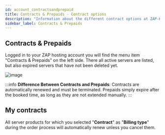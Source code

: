 ```yaml
---
id: account_contractsandprepaid
title: Contracts & Prepaids - Contract options
description: "Information about the different contract options at ZAP-Hosting contract and prepaid - ZAP-Hosting.com documentations"
sidebar_label: Contracts & Prepaids
---
```


## Contracts & Prepaids
Logged in to your ZAP hosting account you will find the menu item "Contracts & Prepaids" on the left side. There all active servers are listed, but also expired servers that have not been deleted yet.

![image](https://user-images.githubusercontent.com/61953937/159140780-878e902c-bdcc-4e89-be60-c3fad2c7f827.png)

:::info
**Difference Between Contracts and Prepaids**: Contracts are automatically renewed and must be terminated. Prepaids simply expire after the booked time, as long as they are not extended manually.
:::


## My contracts
All server products for which you selected "**Contract**" as "**Billing type**" during the order process will automatically renew unless you cancel them.
